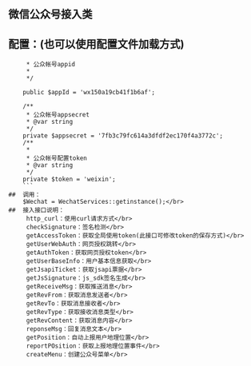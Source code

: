 ﻿##  微信公众号接入类
##  配置：(也可以使用配置文件加载方式)
``` /**
     * 公众帐号appid
     *
     */

    public $appId = 'wx150a19cb41f1b6af';

    /**
     * 公众帐号appsecret
     * @var string
     */
    private $appsecret = '7fb3c79fc614a3dfdf2ec170f4a3772c';
    /**
     *
     * 公众帐号配置token
     * @var string
     */
    private $token = 'weixin';
    ```
##  调用：
    $Wechat = WechatServices::getinstance();</br>
##  接入接口说明：
     http_curl：使用curl请求方式</br>
     checkSignature：签名检测</br>
     getAccessToken：获取全局使用token(此接口可修改token的保存方式)</br>
     getUserWebAuth：网页授权跳转</br>
     getAuthToken：获取网页授权token</br>
     getUserBaseInfo：用户基本信息获取</br>
     getJsapiTicket：获取jsapi票据</br>
     getJsSignature：js_sdk签名生成</br>
     getReceiveMsg：获取推送消息</br>
     getRevFrom：获取消息发送者</br>
     getRevTo：获取消息接收者</br>
     getRevType：获取接收消息类型</br>
     getRevContent：获取消息内容</br>
     reponseMsg：回复消息文本</br>
     getPosition：自动上报用户地理位置</br>
     reportPOsition：获取上报地理位置事件</br>
     createMenu：创建公众号菜单</br>